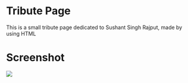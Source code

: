# Tribute Page

This is a small tribute page dedicated to Sushant Singh Rajput, made by using HTML

# Screenshot

![](https://user-images.githubusercontent.com/94695669/222971004-dae24160-66af-447c-8cda-ac1a59c6b6a9.gif)
